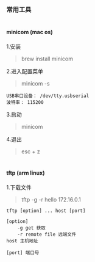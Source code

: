 ### 常用工具
#
#### minicom (mac os)

1.安装
> brew install minicom


2.进入配置菜单

>minicom -s 

```
USB串口设备： /dev/tty.usbserial
波特率： 115200 
```
3.启动
> minicom

4.退出
> esc + z
#
#### tftp (arm linux)

1.下载文件
> tftp -g -r hello 172.16.0.1
```
tftp [option] ... host [port]

[option]
    -g get 获取
    -r remote file 远端文件 
host 主机地址

[port] 端口号

```


